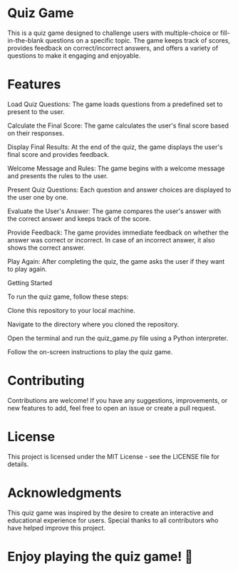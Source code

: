 
# Quiz Game
This is a quiz game designed to challenge users with multiple-choice or fill-in-the-blank questions on a specific topic. The game keeps track of scores, provides feedback on correct/incorrect answers, and offers a variety of questions to make it engaging and enjoyable.

# Features

Load Quiz Questions: The game loads questions from a predefined set to present to the user.

Calculate the Final Score: The game calculates the user's final score based on their responses.

Display Final Results: At the end of the quiz, the game displays the user's final score and provides feedback.

Welcome Message and Rules: The game begins with a welcome message and presents the rules to the user.

Present Quiz Questions: Each question and answer choices are displayed to the user one by one.

Evaluate the User's Answer: The game compares the user's answer with the correct answer and keeps track of the score.

Provide Feedback: The game provides immediate feedback on whether the answer was correct or incorrect. In case of an incorrect answer, it also shows the correct answer.

Play Again: After completing the quiz, the game asks the user if they want to play again.

Getting Started

To run the quiz game, follow these steps:

Clone this repository to your local machine.

Navigate to the directory where you cloned the repository.

Open the terminal and run the quiz_game.py file using a Python interpreter.

Follow the on-screen instructions to play the quiz game.
# Contributing
Contributions are welcome! If you have any suggestions, improvements, or new features to add, feel free to open an issue or create a pull request.

# License
This project is licensed under the MIT License - see the LICENSE file for details.

# Acknowledgments
This quiz game was inspired by the desire to create an interactive and educational experience for users.
Special thanks to all contributors who have helped improve this project.

# Enjoy playing the quiz game! 🎉





